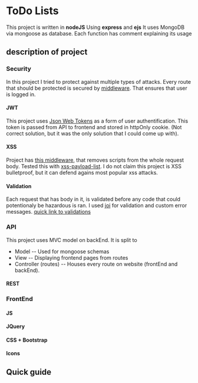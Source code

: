 # ToDo Lists
This project is written in **nodeJS** Using **express** and **ejs**
It uses MongoDB via mongoose as database. Each function has comment explaining its usage

## description of project

### Security
In this project I tried to protect against multiple types of attacks. Every route that should be protected is secured by [middleware](https://github.com/tomasmalcik/todolists/blob/master/private/middlewares/users.js#L6). That ensures that user is logged in.
#### JWT
This project uses [Json Web Tokens](https://jwt.io/) as a form of user authentification. This token is passed from API to frontend and stored in httpOnly cookie. (Not correct solution, but it was the only solution that I could come up with).
#### XSS
Project has [this middleware](https://github.com/tomasmalcik/todolists/blob/master/server.js#L39), that removes scripts from the whole request body. Tested this with [xss-payload-list](https://github.com/payloadbox/xss-payload-list). I do not claim this project is XSS bulletproof, but it can defend agains most popular xss attacks.
#### Validation
Each request that has body in it, is validated before any code that could potentionaly be hazardous is ran. I used [joi](https://joi.dev/) for validation and custom error messages. [quick link to validations](https://github.com/tomasmalcik/todolists/blob/master/private/js/logic/validate.js)

### API
This project uses MVC model on backEnd. It is split to
- Model
-- Used for mongoose schemas
- View
-- Displaying frontend pages from routes
- Controller (routes)
-- Houses every route on website (frontEnd and backEnd).
#### REST
### FrontEnd
#### JS 
#### JQuery
#### CSS + Bootstrap
#### Icons

## Quick guide